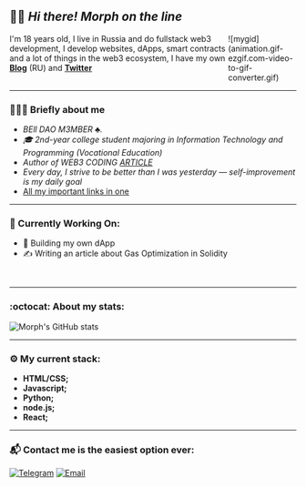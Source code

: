 ## 👋🏻 *Hi there! Morph on the line*

<div style="display: flex">
<div>I'm 18 years old, I live in Russia and do fullstack web3 development, I develop websites, dApps, smart contracts and a lot of things in the web3 ecosystem, I have my own <b><a href="https://t.me/morphlowbanker">Blog</b></a> (RU) and <b><a href="https://x.com/morph_lowbanker">Twitter</b></a></div>
<div>![mygid](animation.gif-ezgif.com-video-to-gif-converter.gif)
</div>
</div>

<hr>

### 🙋🏻‍♂️ **Briefly about me**

- *BEll DAO M3MBER :clubs:.*
- *🎓 2nd-year college student majoring in Information Technology and Programming (Vocational Education)*
- *Author of WEB3 CODING [ARTICLE](https://teletype.in/@rawzw/83_s6FMOQgn)* 
- *Every day, I strive to be better than I was yesterday — self-improvement is my daily goal*
- [All my important links in one](https://linktr.ee/morphcoder)
<hr>

### 🧭 Currently Working On:
- 🔧 Building my own dApp 
- ✍️ Writing an article about Gas Optimization in Solidity


<br>
<hr>

### :octocat: About my stats: 

![Morph's GitHub stats](https://github-readme-stats.vercel.app/api?username=metamorphicc&show_icons=true&theme=tokyonight)
<hr>

### ⚙️ **My current stack:** 
- **HTML/CSS;**
- **Javascript;**
- **Python;**
- **node.js;**
- **React;**


<hr>

### 📬 Contact me is the easiest option ever: 
[![Telegram](https://img.shields.io/badge/Telegram-2CA5E0?style=flat&logo=telegram&logoColor=white)](https://t.me/@rawzw)
[![Email](https://img.shields.io/badge/Gmail-D14836?style=flat&logo=gmail&logoColor=white)](morphbellovich@gmail.com) 